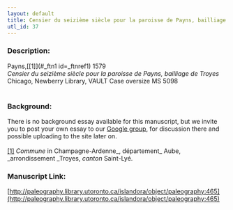 ```yaml
---
layout: default
title: Censier du seizième siècle pour la paroisse de Payns, bailliage de Troyes
utl_id: 37
---
```


### Description:

Payns,<a id="_ftnref1 name=_ftnref1 title=">[[1]](#_ftn1 id=_ftnref1)</a> 1579<br>
_Censier du seizième siècle pour la paroisse de Payns, bailliage de Troyes_<br>
Chicago, Newberry Library, VAULT Case oversize MS 5098<br>
 <br>


### Background:

There is no background essay available for this manuscript, but we invite you to post your own essay to our [Google group](https://paleography.library.utoronto.ca/content/group-work), for discussion there and possible uploading to the site later on.<br><br>
<a id="_ftn1">[[1]](#_ftnref1)</a> _Commune_ in Champagne-Ardenne_, département_ Aube, _arrondissement _Troyes, _canton_ Saint-Lyé. <br>


### Manuscript Link:

[http://paleography.library.utoronto.ca/islandora/object/paleography:465](http://paleography.library.utoronto.ca/islandora/object/paleography:465)